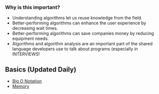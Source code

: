 ### Why is this important?
* Understanding algorithms let us reuse knowledge from the field.
* Better-performing algorithms can enhance the user experience by decreasing wait times.
* Better-performing algorithms can save companies money by reducing equipment needs.
* Algorithms and algorithm analysis are an important part of the shared language developers use to talk about programs (especially in INTERVIEWS!

## Basics (Updated Daily)
* [Big O Notation](https://github.com/MaryamMuchai/Data-Structures-Algorithms-Prep.git/src/Big_O_Notation/bignotation.md)
* [Memory](https://github.com/MaryamMuchai/Data-Structures-Algorithms-Prep.git/src/memory/memory.md)
